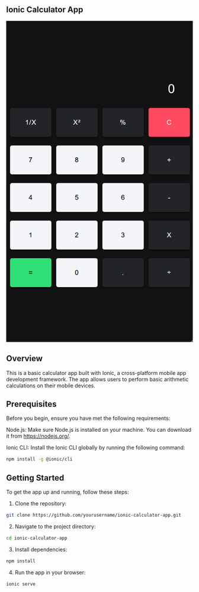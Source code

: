 ## Ionic Calculator App

![Calculator App](images/calculator.png)

## Overview

This is a basic calculator app built with Ionic, a cross-platform mobile app development framework. The app allows users to perform basic arithmetic calculations on their mobile devices.

## Prerequisites

Before you begin, ensure you have met the following requirements:

Node.js: Make sure Node.js is installed on your machine. You can download it from https://nodejs.org/.

Ionic CLI: Install the Ionic CLI globally by running the following command:

```bash
npm install -g @ionic/cli
```

## Getting Started

To get the app up and running, follow these steps:

1. Clone the repository:

```bash
git clone https://github.com/yourusername/ionic-calculator-app.git
```

2. Navigate to the project directory:

```bash
cd ionic-calculator-app
```

3. Install dependencies:

```bash
npm install
```

4. Run the app in your browser:

```bash
ionic serve
```
